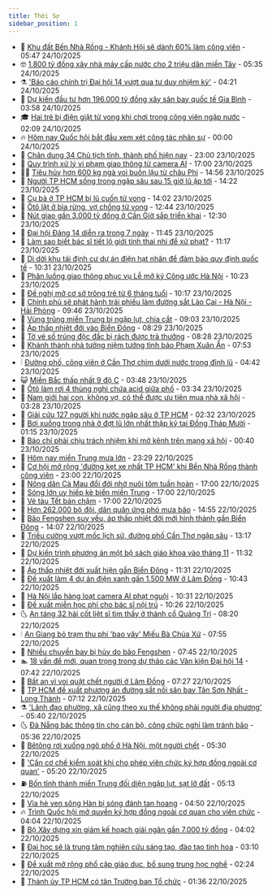 ```yaml
---
title: Thời Sự
sidebar_position: 1
---
```


<!-- vnexpress-thoi-su:START -->
- 🦒 [Khu đất Bến Nhà Rồng - Khánh Hội sẽ dành 60% làm công viên](https://vnexpress.net/khu-dat-ben-nha-rong-khanh-hoi-se-danh-60-lam-cong-vien-4955337.html) - 05:47 24/10/2025
- 🤓 [1.800 tỷ đồng xây nhà máy cấp nước cho 2 triệu dân miền Tây](https://vnexpress.net/1-800-ty-dong-xay-nha-may-cap-nuoc-cho-2-trieu-dan-mien-tay-4955352.html) - 05:35 24/10/2025
- ⚗️ [&#39;Báo cáo chính trị Đại hội 14 vượt qua tư duy nhiệm kỳ&#39;](https://vnexpress.net/bao-cao-chinh-tri-dai-hoi-14-vuot-qua-tu-duy-nhiem-ky-4954794.html) - 04:21 24/10/2025
- 🌊 [Dự kiến đầu tư hơn 196.000 tỷ đồng xây sân bay quốc tế Gia Bình](https://vnexpress.net/du-kien-dau-tu-hon-196-000-ty-dong-xay-san-bay-quoc-te-gia-binh-4955246.html) - 03:58 24/10/2025
- 🎓 [Hai trẻ bị điện giật tử vong khi chơi trong công viên ngập nước](https://vnexpress.net/hai-tre-bi-dien-giat-tu-vong-khi-choi-trong-cong-vien-ngap-nuoc-4955173.html) - 02:09 24/10/2025
- 🔥 [Hôm nay Quốc hội bắt đầu xem xét công tác nhân sự](https://vnexpress.net/hom-nay-quoc-hoi-bat-dau-xem-xet-cong-tac-nhan-su-4955139.html) - 00:00 24/10/2025
- 🦏 [Chân dung 34 Chủ tịch tỉnh, thành phố hiện nay](https://vnexpress.net/chan-dung-34-chu-tich-tinh-thanh-pho-hien-nay-4954050.html) - 23:00 23/10/2025
- 👺 [Quy trình xử lý vi phạm giao thông từ camera AI](https://vnexpress.net/quy-trinh-xu-ly-vi-pham-giao-thong-tu-camera-ai-4955046.html) - 17:00 23/10/2025
- 🧑‍🏫 [Tiêu hủy hơn 600 kg ngà voi buôn lậu từ châu Phi](https://vnexpress.net/tieu-huy-hon-600-kg-nga-voi-buon-lau-tu-chau-phi-4955078.html) - 14:56 23/10/2025
- 🚦 [Người TP HCM sống trong ngập sâu sau 15 giờ lũ ập tới](https://vnexpress.net/nguoi-tp-hcm-song-trong-ngap-sau-sau-15-gio-lu-ap-toi-4954991.html) - 14:22 23/10/2025
- 🎉 [Cụ bà ở TP HCM bị lũ cuốn tử vong](https://vnexpress.net/cu-ba-o-tp-hcm-bi-lu-cuon-tu-vong-4955102.html) - 14:02 23/10/2025
- 🦒 [Ôtô lật ở bìa rừng, vợ chồng tử vong](https://vnexpress.net/oto-lat-o-bia-rung-vo-chong-tu-vong-4955084.html) - 12:44 23/10/2025
- 🤗 [Nút giao gần 3.000 tỷ đồng ở Cần Giờ sắp triển khai](https://vnexpress.net/nut-giao-gan-3-000-ty-dong-o-can-gio-sap-trien-khai-4955066.html) - 12:30 23/10/2025
- 💼 [Đại hội Đảng 14 diễn ra trong 7 ngày](https://vnexpress.net/dai-hoi-dang-14-dien-ra-trong-7-ngay-4955064.html) - 11:45 23/10/2025
- 🤩 [Làm sao biết bác sĩ tiết lộ giới tính thai nhi để xử phạt?](https://vnexpress.net/lam-sao-biet-bac-si-tiet-lo-gioi-tinh-thai-nhi-de-xu-phat-4954968.html) - 11:17 23/10/2025
- 🤡 [Di dời khu tái định cư dự án điện hạt nhân để đảm bảo quy định quốc tế](https://vnexpress.net/di-doi-khu-tai-dinh-cu-du-an-dien-hat-nhan-de-dam-bao-quy-dinh-quoc-te-4954907.html) - 10:31 23/10/2025
- 💯 [Phân luồng giao thông phục vụ Lễ mở ký Công ước Hà Nội](https://vnexpress.net/phan-luong-giao-thong-phuc-vu-le-mo-ky-cong-uoc-ha-noi-4955034.html) - 10:23 23/10/2025
- 👺 [Đề nghị mở cơ sở trông trẻ từ 6 tháng tuổi](https://vnexpress.net/de-nghi-mo-co-so-trong-tre-tu-6-thang-tuoi-4954954.html) - 10:17 23/10/2025
- 🌮 [Chính phủ sẽ phát hành trái phiếu làm đường sắt Lào Cai - Hà Nội - Hải Phòng](https://vnexpress.net/chinh-phu-se-phat-hanh-trai-phieu-lam-duong-sat-lao-cai-ha-noi-hai-phong-4954974.html) - 09:46 23/10/2025
- 🥸 [Vùng trũng miền Trung bị ngập lụt, chia cắt](https://vnexpress.net/vung-trung-mien-trung-bi-ngap-lut-chia-cat-4954908.html) - 09:03 23/10/2025
- 🐻 [Áp thấp nhiệt đới vào Biển Đông](https://vnexpress.net/ap-thap-nhiet-doi-vao-bien-dong-4954952.html) - 08:29 23/10/2025
- 👀 [Tờ vé số trúng độc đắc bị rách được trả thưởng](https://vnexpress.net/to-ve-so-trung-doc-dac-bi-rach-duoc-tra-thuong-4953135.html) - 08:28 23/10/2025
- 🤔 [Khánh thành nhà tưởng niệm tướng tình báo Phạm Xuân Ẩn](https://vnexpress.net/khanh-thanh-nha-tuong-niem-tuong-tinh-bao-pham-xuan-an-4954933.html) - 07:53 23/10/2025
- 🕯 [Đường phố, công viên ở Cần Thơ chìm dưới nước trong đỉnh lũ](https://vnexpress.net/duong-pho-cong-vien-o-can-tho-chim-duoi-nuoc-trong-dinh-lu-4954803.html) - 04:42 23/10/2025
- 😺 [Miền Bắc thấp nhất 9 độ C](https://vnexpress.net/mien-bac-thap-nhat-9-do-c-4954810.html) - 03:48 23/10/2025
- 🦆 [Ôtô làm rơi 4 thùng nghi chứa acid giữa phố](https://vnexpress.net/oto-lam-roi-4-thung-nghi-chua-acid-giua-pho-4954804.html) - 03:34 23/10/2025
- 🧰 [Nam giới hai con, không vợ, có thể được ưu tiên mua nhà xã hội](https://vnexpress.net/nam-gioi-hai-con-khong-vo-co-the-duoc-uu-tien-mua-nha-xa-hoi-4954743.html) - 03:28 23/10/2025
- 🦍 [Giải cứu 127 người khi nước ngập sâu ở TP HCM](https://vnexpress.net/giai-cuu-127-nguoi-khi-nuoc-ngap-sau-o-tp-hcm-4954722.html) - 02:32 23/10/2025
- 🧰 [Bơi xuồng trong nhà ở đợt lũ lớn nhất thập kỷ tại Đồng Tháp Mười](https://vnexpress.net/boi-xuong-trong-nha-o-dot-lu-lon-nhat-thap-ky-tai-dong-thap-muoi-4954613.html) - 01:15 23/10/2025
- 💃 [Báo chí phải chịu trách nhiệm khi mở kênh trên mạng xã hội](https://vnexpress.net/bao-chi-phai-chiu-trach-nhiem-khi-mo-kenh-tren-mang-xa-hoi-4949196.html) - 00:40 23/10/2025
- 🧰 [Hôm nay miền Trung mưa lớn](https://vnexpress.net/hom-nay-mien-trung-mua-lon-4954670.html) - 23:29 22/10/2025
- 🚀 [Cơ hội mở rộng &#39;đường kẹt xe nhất TP HCM&#39; khi Bến Nhà Rồng thành công viên](https://vnexpress.net/co-hoi-mo-rong-duong-ket-xe-nhat-tp-hcm-khi-ben-nha-rong-thanh-cong-vien-4954402.html) - 23:00 22/10/2025
- 🎊 [Nông dân Cà Mau đổi đời nhờ nuôi tôm tuần hoàn](https://vnexpress.net/nong-dan-ca-mau-doi-doi-nho-nuoi-tom-tuan-hoan-4954558.html) - 17:00 22/10/2025
- 🤭 [Sóng lớn uy hiếp kè biển miền Trung](https://vnexpress.net/song-lon-uy-hiep-ke-bien-mien-trung-4954545.html) - 17:00 22/10/2025
- 🤗 [Vé tàu Tết bán chậm](https://vnexpress.net/ve-tau-tet-ban-cham-4954393.html) - 17:00 22/10/2025
- 🌈 [Hơn 262.000 bộ đội, dân quân ứng phó mưa bão](https://vnexpress.net/hon-262-000-bo-doi-dan-quan-ung-pho-mua-bao-4954318.html) - 14:55 22/10/2025
- 🦣 [Bão Fengshen suy yếu, áp thấp nhiệt đới mới hình thành gần Biển Đông](https://vnexpress.net/bao-fengshen-suy-yeu-ap-thap-nhiet-doi-moi-hinh-thanh-gan-bien-dong-4954623.html) - 14:07 22/10/2025
- 🎡 [Triều cường vượt mốc lịch sử, đường phố Cần Thơ ngập sâu](https://vnexpress.net/trieu-cuong-vuot-moc-lich-su-duong-pho-can-tho-ngap-sau-4954617.html) - 13:17 22/10/2025
- 🦏 [Dự kiến trình phương án một bộ sách giáo khoa vào tháng 11](https://vnexpress.net/du-kien-trinh-phuong-an-mot-bo-sach-giao-khoa-vao-thang-11-4954576.html) - 11:32 22/10/2025
- 🎊 [Áp thấp nhiệt đới xuất hiện gần Biển Đông](https://vnexpress.net/ap-thap-nhiet-doi-xuat-hien-gan-bien-dong-4954588.html) - 11:31 22/10/2025
- 🫶 [Đề xuất làm 4 dự án điện xanh gần 1.500 MW ở Lâm Đồng](https://vnexpress.net/de-xuat-lam-4-du-an-dien-xanh-gan-1-500-mw-o-lam-dong-4954552.html) - 10:43 22/10/2025
- 🤔 [Hà Nội lắp hàng loạt camera AI phạt nguội](https://vnexpress.net/ha-noi-lap-hang-loat-camera-ai-phat-nguoi-4954528.html) - 10:31 22/10/2025
- 🤠 [Đề xuất miễn học phí cho bác sĩ nội trú](https://vnexpress.net/de-xuat-mien-hoc-phi-cho-bac-si-noi-tru-4954551.html) - 10:26 22/10/2025
- 🌜 [An táng 32 hài cốt liệt sĩ tìm thấy ở thành cổ Quảng Trị](https://vnexpress.net/an-tang-32-hai-cot-liet-si-tim-thay-o-thanh-co-quang-tri-4954405.html) - 08:20 22/10/2025
- 🕯 [An Giang bỏ trạm thu phí &#39;bao vây&#39; Miếu Bà Chúa Xứ](https://vnexpress.net/an-giang-bo-tram-thu-phi-bao-vay-mieu-ba-chua-xu-4954409.html) - 07:55 22/10/2025
- 🤔 [Nhiều chuyến bay bị hủy do bão Fengshen](https://vnexpress.net/nhieu-chuyen-bay-bi-huy-do-bao-fengshen-4954449.html) - 07:45 22/10/2025
- 🏊 [18 vấn đề mới, quan trọng trong dự thảo các Văn kiện Đại hội 14](https://vnexpress.net/18-van-de-moi-quan-trong-trong-du-thao-cac-van-kien-dai-hoi-14-4954324.html) - 07:42 22/10/2025
- 🌮 [Bất an vì voi quật chết người ở Lâm Đồng](https://vnexpress.net/bat-an-vi-voi-quat-chet-nguoi-o-lam-dong-4954351.html) - 07:27 22/10/2025
- 🫣 [TP HCM đề xuất phương án đường sắt nối sân bay Tân Sơn Nhất - Long Thành](https://vnexpress.net/tp-hcm-de-xuat-phuong-an-duong-sat-noi-san-bay-tan-son-nhat-long-thanh-4954429.html) - 07:12 22/10/2025
- ⚗️ [&#39;Lãnh đạo phường, xã cũng theo xu thế không phải người địa phương&#39;](https://vnexpress.net/lanh-dao-phuong-xa-cung-theo-xu-the-khong-phai-nguoi-dia-phuong-4954397.html) - 05:40 22/10/2025
- 🌜 [Đà Nẵng bác thông tin cho cán bộ, công chức nghỉ làm tránh bão](https://vnexpress.net/da-nang-bac-thong-tin-cho-can-bo-cong-chuc-nghi-lam-tranh-bao-4954404.html) - 05:36 22/10/2025
- 🌁 [Bêtông rơi xuống ngõ phố ở Hà Nội, một người chết](https://vnexpress.net/betong-roi-xuong-ngo-pho-o-ha-noi-mot-nguoi-chet-4954394.html) - 05:30 22/10/2025
- 🐲 [&#39;Cần cơ chế kiểm soát khi cho phép viên chức ký hợp đồng ngoài cơ quan&#39;](https://vnexpress.net/can-co-che-kiem-soat-khi-cho-phep-vien-chuc-ky-hop-dong-ngoai-co-quan-4954358.html) - 05:20 22/10/2025
- ⛽️ [Bốn tỉnh thành miền Trung đối diện ngập lụt, sạt lở đất](https://vnexpress.net/bon-tinh-thanh-mien-trung-doi-dien-ngap-lut-sat-lo-dat-4954355.html) - 05:13 22/10/2025
- 🗽 [Vỉa hè ven sông Hàn bị sóng đánh tan hoang](https://vnexpress.net/via-he-ven-song-han-bi-song-danh-tan-hoang-4954364.html) - 04:50 22/10/2025
- 🔥 [Trình Quốc hội mở quyền ký hợp đồng ngoài cơ quan cho viên chức](https://vnexpress.net/trinh-quoc-hoi-mo-quyen-ky-hop-dong-ngoai-co-quan-cho-vien-chuc-4954285.html) - 04:04 22/10/2025
- 💯 [Bộ Xây dựng xin giảm kế hoạch giải ngân gần 7.000 tỷ đồng](https://vnexpress.net/bo-xay-dung-xin-giam-ke-hoach-giai-ngan-gan-7-000-ty-dong-4954336.html) - 04:02 22/10/2025
- 🦆 [Đại học sẽ là trung tâm nghiên cứu sáng tạo, đào tạo tinh hoa](https://vnexpress.net/dai-hoc-se-la-trung-tam-nghien-cuu-sang-tao-dao-tao-tinh-hoa-4954273.html) - 03:10 22/10/2025
- 🫣 [Đề xuất mở rộng phổ cập giáo dục, bổ sung trung học nghề](https://vnexpress.net/de-xuat-mo-rong-pho-cap-giao-duc-bo-sung-trung-hoc-nghe-4954247.html) - 02:24 22/10/2025
- 🤡 [Thành ủy TP HCM có tân Trưởng ban Tổ chức](https://vnexpress.net/thanh-uy-tp-hcm-co-tan-truong-ban-to-chuc-4954234.html) - 01:36 22/10/2025<!-- vnexpress-thoi-su:END -->
